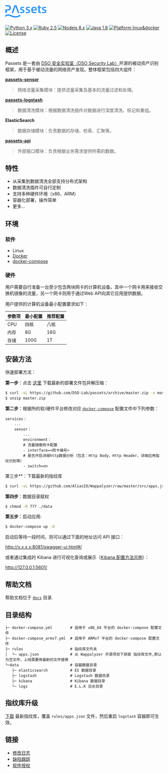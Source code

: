 ## ![](docs/images/logo.png)

[![Python 3.x](https://img.shields.io/badge/python-3.x-yellow.svg)](https://www.python.org/) [![Ruby 2.5](https://img.shields.io/badge/ruby-2.5-red.svg)](https://www.ruby-lang.org/) [![Nodejs 8.x](https://img.shields.io/badge/nodejs-8.x-green.svg)](https://www.ruby-lang.org/) [![Java 1.8](https://img.shields.io/badge/java-1.8-red.svg)](https://www.java.com/) [![Platform linux&docker](https://img.shields.io/badge/platform-linux&docker-9cf.svg)](https://www.java.com/) [![License](https://img.shields.io/badge/license-GPLv3-red.svg)](https://raw.githubusercontent.com/knownsec/Pocsuite/master/docs/COPYING)


## 概述

Passets 是一套由 [DSO 安全实验室（DSO Security Lab）](http://dsolab.org)开源的被动资产识别框架，用于基于被动流量的网络资产发现。整体框架包括四大组件：

**[passets-sensor](https://github.com/DSO-Lab/passets-sensor)**
> 网络流量采集模块：提供流量采集及基本的流量过滤和处理。

**[passets-logstash](https://github.com/DSO-Lab/passets-logstash)**
> 数据清洗模块：根据数据清洗插件对数据进行深度清洗、标记和重组。

**ElasticSearch**

> 数据存储模块：负责数据的存储、检索、汇聚等。

**[passets-api](https://github.com/DSO-Lab/passets-api)**
> 外部接口模块：负责根据业务需求提供所需的数据。


## 特性
* 从采集到数据清洗全部支持分布式架构
* 数据清洗插件可自行定制
* 支持多种硬件环境（x86、ARM）
* 容器化部署，操作简单
* 更多...


## 环境

### 软件
- Linux
- [Docker](https://www.docker.com/)
- [docker-compose](https://github.com/docker/compose)

### 硬件

用户需要自行准备一台至少包含两块网卡的计算机设备。其中一个网卡用来接收交换机镜像的流量，另一个网卡则用于通过Web API向其它应用提供数据。

用户提供的计算机设备最小配置要求如下：

| 参数项 | 最小配置 | 推荐配置 |
|------|----------|----------|
| CPU  | 四核   | 八核    |
| 内存 | 8G     | 16G      |
| 存储 | 100G  | 1T       |


## 安装方法

快速部署方法：

**第一步**：点击 [这里](https://github.com/DSO-Lab/passets/archive/master.zip) 下载最新的部署文件包并解压缩：

```bash
$ curl -sL https://github.com/DSO-Lab/passets/archive/master.zip -o master.zip
$ unzip master.zip
```

**第二步**：根据所的软/硬件平台修改对应 [`docker-compose`](#directory) 配置文件中下列参数：

```
services：
    ...
    sensor：
        ...
        environment：
        # 流量镜像网卡配置
        - interface=<网卡编号>
        # 是否开启详细http数据分析（包含：Http Body、Http Header、详细应用指纹识别等）
        - switch=on
```

第三步**：下载最新的指纹库

``` bash
$ curl -sL https://github.com/AliasIO/Wappalyzer/raw/master/src/apps.json -o ./rules/apps.json
```

**第四步**：数据目录赋权

``` bash
$ chmod -R 777 ./data
```

**第五步**：启动应用:

``` bash
$ docker-compose up -d
```

启动后等待一段时间，则可以通过下面的地址访问 API 接口：

http://x.x.x.x:8081/swagger-ui.html#/

或者通过集成的 Kibana 进行可视化查询或展示（[Kibana 配置方法示例](docs/KIBANA_HELP.md)）：

http://127.0.0.1:5601/


## 帮助文档

帮助文档位于 [```docs```](./docs) 目录.


## 目录结构

```
├─ docker-compose.yml        # 适用于 x86_64 平台的 docker-compose 配置文件
├─ docker-compose_armv7.yml  # 适用于 ARMv7 平台的 docker-compose 配置文件
├─ rules                     # 指纹库文件夹
│  └─ apps.json              # 从 Wappalyzer 开源项目下获取 指纹库文件,默认为空文件，上线需要用最新的文件替换
└─data                       # 容器数据目录
   ├─ elasticsearch          # ES 数据目录
   ├─ logstash               # Logstash 数据目录
   ├─ kibana                 # Kibana 数据目录
   └─ logs                   # E.L.K 日志目录
```

## 指纹库升级

[下载](https://github.com/AliasIO/Wappalyzer/raw/master/src/apps.json) 最新指纹库，覆盖 `rules/apps.json` 文件，然后重启 `logstash` 容器即可生效。

## 链接

* [修改日志](./CHANGELOG.md)
* [缺陷跟踪](https://github.com/DSO-Lab/passets/issues)
* [软件授权](./LICENSE)

